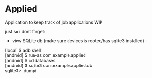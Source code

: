 # Applied
Application to keep track of job applications WIP

just so i dont forget:
 - view SQLite db (make sure devices is rooted/has sqlite3 installed) - 
 
[local] $ adb shell\
[android] $ run-as com.example.applied\
[android] $ cd databases\
[android] $ sqlite3 com.example.applied.db\
sqlite3> .dump\
